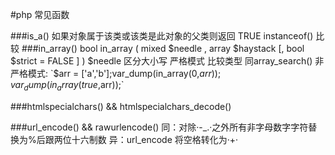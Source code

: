 #php 常见函数

###is_a()
    如果对象属于该类或该类是此对象的父类则返回 TRUE
    instanceof() 比较
###in_array()
    bool in_array ( mixed $needle , array $haystack [, bool $strict = FALSE ] )
    $needle 区分大小写
    严格模式 比较类型 同array_search()
    非严格模式:
`$arr = ['a','b'];var_dump(in_array(0,$arr));var_dump(in_array(true,$arr));`

###htmlspecialchars() && htmlspecialchars_decode()

###url_encode() && rawurlencode()
    同：对除·-_.·之外所有非字母数字字符替换为%后跟两位十六制数
    异：url_encode 将空格转化为·+·
